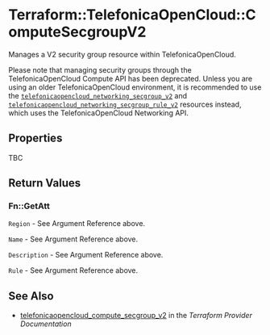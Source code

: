 # Terraform::TelefonicaOpenCloud::ComputeSecgroupV2

Manages a V2 security group resource within TelefonicaOpenCloud.

Please note that managing security groups through the TelefonicaOpenCloud Compute API
has been deprecated. Unless you are using an older TelefonicaOpenCloud environment, it is
recommended to use the [`telefonicaopencloud_networking_secgroup_v2`](networking_secgroup_v2.html)
and [`telefonicaopencloud_networking_secgroup_rule_v2`](networking_secgroup_rule_v2.html)
resources instead, which uses the TelefonicaOpenCloud Networking API.

## Properties

TBC

## Return Values

### Fn::GetAtt

`Region` - See Argument Reference above.

`Name` - See Argument Reference above.

`Description` - See Argument Reference above.

`Rule` - See Argument Reference above.

## See Also

* [telefonicaopencloud_compute_secgroup_v2](https://www.terraform.io/docs/providers/telefonicaopencloud/r/compute_secgroup_v2.html) in the _Terraform Provider Documentation_
